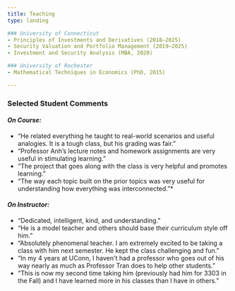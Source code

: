 ```yaml
---
title: Teaching
type: landing

### University of Connecticut
- Principles of Investments and Derivatives (2018–2025)
- Security Valuation and Portfolio Management (2019–2025)
- Investment and Security Analysis (MBA, 2020)

### University of Rochester
- Mathematical Techniques in Economics (PhD, 2015)

---
```

<div class="bg-gray-100 p-6 rounded-xl mb-8">

### Selected Student Comments

#### ***On Course:***
- “He related everything he taught to real-world scenarios and useful analogies. It is a tough class, but his grading was fair.”
- “Professor Anh’s lecture notes and homework assignments are very useful in stimulating learning.”
- “The project that goes along with the class is very helpful and promotes learning.”
- “The way each topic built on the prior topics was very useful for understanding how everything was interconnected.”*

#### ***On Instructor:***
- “Dedicated, intelligent, kind, and understanding.”
- “He is a model teacher and others should base their curriculum style off him.”
- “Absolutely phenomenal teacher. I am extremely excited to be taking a class with him next semester. He kept the class challenging and fun.”
- “In my 4 years at UConn, I haven't had a professor who goes out of his way nearly as much as Professor Tran does to help other students.”
- “This is now my second time taking him (previously had him for 3303 in the Fall) and I have learned more in his classes than I have in others.”
</div>
